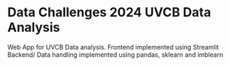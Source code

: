 # Data Challenges 2024 UVCB Data Analysis
Web App for UVCB Data analysis.
Frontend implemented using Streamlit
Backend/ Data handling implemented using pandas, sklearn and imblearn
